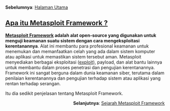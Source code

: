 <p align="left"><b>Sebelumnya</b>: <a href="https://github.com/fixploit03/Belajar-Metasploit">Halaman Utama </p>

## Apa itu Metasploit Framework ?

**[Metasploit Framework](https://www.metasploit.com/) adalah alat open-source yang digunakan untuk menguji keamanan suatu sistem dengan cara mengeksploitasi kerentanannya**. Alat ini membantu para profesional keamanan untuk menemukan dan memanfaatkan celah yang ada dalam sistem komputer atau aplikasi untuk memastikan sistem tersebut aman. Metasploit menyediakan berbagai eksploitasi ([exploit](https://id.m.wikipedia.org/wiki/Eksploit_(keamanan_komputer))), payload, dan alat bantu lainnya untuk membantu dalam proses penetrasi dan pengujian kerentanannya. Framework ini sangat berguna dalam dunia keamanan siber, terutama dalam penilaian kerentanannya dan pengujian terhadap sistem atau aplikasi yang rentan terhadap serangan.

Itu dia sedikit penjelasan tentang Metasploit Framework.

<p align="right"><b>Selanjutnya</b>: <a href="https://github.com/fixploit03/Belajar-Metasploit/blob/main/resource/Sejarah%20Metasploit%20Framework.md">Sejarah Metasploit Framework</a></p>
